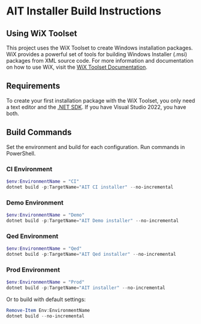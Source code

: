 # AIT Installer Build Instructions
## Using WiX Toolset

This project uses the WiX Toolset to create Windows installation packages. WiX provides a powerful set of tools for building Windows Installer (.msi) packages from XML source code. For more information and documentation on how to use WiX, visit the [WiX Toolset Documentation](https://docs.firegiant.com/wix/).

## Requirements

To create your first installation package with the WiX Toolset, you only need a text editor and the [.NET SDK](https://dotnet.microsoft.com/en-us/download). If you have Visual Studio 2022, you have both.

## Build Commands

Set the environment and build for each configuration. Run commands in PowerShell.

### CI Environment

```powershell
$env:EnvironmentName = "CI"
dotnet build -p:TargetName="AIT CI installer" --no-incremental
```

### Demo Environment

```powershell
$env:EnvironmentName = "Demo"
dotnet build -p:TargetName="AIT Demo installer" --no-incremental
```

### Qed Environment

```powershell
$env:EnvironmentName = "Qed"
dotnet build -p:TargetName="AIT Qed installer" --no-incremental
```

### Prod Environment

```powershell
$env:EnvironmentName = "Prod"
dotnet build -p:TargetName="AIT installer" --no-incremental
```

Or to build with default settings:

```powershell
Remove-Item Env:EnvironmentName
dotnet build --no-incremental
```